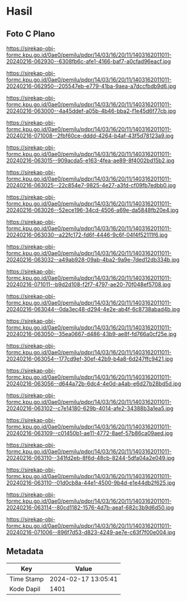 # Hasil

## Foto C Plano

https://sirekap-obj-formc.kpu.go.id/0ae0/pemilu/pdpr/14/03/16/20/11/1403162011011-20240216-062930--6308fb6c-afe1-4166-baf7-a0cfad96eacf.jpg

https://sirekap-obj-formc.kpu.go.id/0ae0/pemilu/pdpr/14/03/16/20/11/1403162011011-20240216-062950--205547eb-e779-41ba-9aea-a7dccfbdb9d6.jpg

https://sirekap-obj-formc.kpu.go.id/0ae0/pemilu/pdpr/14/03/16/20/11/1403162011011-20240216-063000--4a45ddef-a05b-4b46-bba2-f1e45d6f77cb.jpg

https://sirekap-obj-formc.kpu.go.id/0ae0/pemilu/pdpr/14/03/16/20/11/1403162011011-20240216-071008--2fbf60ce-dddd-4264-b4af-43f5d78123a9.jpg

https://sirekap-obj-formc.kpu.go.id/0ae0/pemilu/pdpr/14/03/16/20/11/1403162011011-20240216-063015--909acda5-e163-4fea-ae89-8f4002bd15b2.jpg

https://sirekap-obj-formc.kpu.go.id/0ae0/pemilu/pdpr/14/03/16/20/11/1403162011011-20240216-063025--22c854e7-9825-4e27-a3fd-cf09fb7edbb0.jpg

https://sirekap-obj-formc.kpu.go.id/0ae0/pemilu/pdpr/14/03/16/20/11/1403162011011-20240216-063026--52ece196-34cd-4506-a69e-da5848fb20e4.jpg

https://sirekap-obj-formc.kpu.go.id/0ae0/pemilu/pdpr/14/03/16/20/11/1403162011011-20240216-063030--a22fc172-fd6f-4446-9c6f-04f4f52111f6.jpg

https://sirekap-obj-formc.kpu.go.id/0ae0/pemilu/pdpr/14/03/16/20/11/1403162011011-20240216-063032--a49ab928-09ab-4ba2-9a9e-7ded12db334b.jpg

https://sirekap-obj-formc.kpu.go.id/0ae0/pemilu/pdpr/14/03/16/20/11/1403162011011-20240216-071011--b9d2d108-f2f7-4797-ae20-70f048ef5708.jpg

https://sirekap-obj-formc.kpu.go.id/0ae0/pemilu/pdpr/14/03/16/20/11/1403162011011-20240216-063044--0da3ec48-d294-4e2e-ab4f-6c8738abad4b.jpg

https://sirekap-obj-formc.kpu.go.id/0ae0/pemilu/pdpr/14/03/16/20/11/1403162011011-20240216-063050--35ea0667-d486-43b9-ae8f-fd766a0cf25e.jpg

https://sirekap-obj-formc.kpu.go.id/0ae0/pemilu/pdpr/14/03/16/20/11/1403162011011-20240216-063054--177cd9ef-30ef-42b9-b4a8-6d247ffc9421.jpg

https://sirekap-obj-formc.kpu.go.id/0ae0/pemilu/pdpr/14/03/16/20/11/1403162011011-20240216-063056--d644a72b-6dc4-4e0d-a4ab-e6d27b28bd5d.jpg

https://sirekap-obj-formc.kpu.go.id/0ae0/pemilu/pdpr/14/03/16/20/11/1403162011011-20240216-063102--c7e14180-629b-4014-afe2-34388b3a1ea5.jpg

https://sirekap-obj-formc.kpu.go.id/0ae0/pemilu/pdpr/14/03/16/20/11/1403162011011-20240216-063109--c01450b1-ae11-4772-8aef-57b86ca09aed.jpg

https://sirekap-obj-formc.kpu.go.id/0ae0/pemilu/pdpr/14/03/16/20/11/1403162011011-20240216-063110--341fd2eb-8f6d-48cb-8244-5dfa04a2e049.jpg

https://sirekap-obj-formc.kpu.go.id/0ae0/pemilu/pdpr/14/03/16/20/11/1403162011011-20240216-063110--01d0cb8a-44e1-4500-9b4d-e1e44db2f625.jpg

https://sirekap-obj-formc.kpu.go.id/0ae0/pemilu/pdpr/14/03/16/20/11/1403162011011-20240216-063114--80cd1182-1576-4d7b-aeaf-682c3b9d6d50.jpg

https://sirekap-obj-formc.kpu.go.id/0ae0/pemilu/pdpr/14/03/16/20/11/1403162011011-20240216-071006--896f7d53-d823-4249-ae7e-c63f7f00e004.jpg


## Metadata

| Key        | Value               |
| ---------- | ------------------- |
| Time Stamp | 2024-02-17 13:05:41 |
| Kode Dapil | 1401                |



